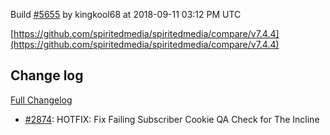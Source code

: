 Build [#5655](https://circleci.com/gh/spiritedmedia/spiritedmedia/5655) by kingkool68 at 2018-09-11 03:12 PM UTC

[https://github.com/spiritedmedia/spiritedmedia/compare/v7.4.4](https://github.com/spiritedmedia/spiritedmedia/compare/v7.4.4)
## Change log
[Full Changelog](git@github.com:spiritedmedia/spiritedmedia.git/compare/v7.4.3...v7.4.4)

 - [#2874](git@github.com:spiritedmedia/spiritedmedia.git/pull/2874): HOTFIX: Fix Failing Subscriber Cookie QA Check for The Incline
